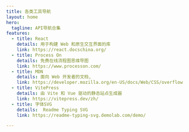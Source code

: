 ```yaml
---
title: 各类工具导航
layout: home
hero:
  tagline: API导航合集
features:
  - title: React
    details: 用于构建 Web 和原生交互界面的库
    link: https://react.docschina.org/
  - title: Process On
    details: 免费在线流程图思维导图
    link: https://www.processon.com/
  - title: MDN
    details: 面向 Web 开发者的文档,
    link: https://developer.mozilla.org/en-US/docs/Web/CSS/overflow
  - title: VitePress
    details: 由 Vite 和 Vue 驱动的静态站点生成器
    link: https://vitepress.dev/zh/
  - title: 字体SVG
    details:  Readme Typing SVG
    link: https://readme-typing-svg.demolab.com/demo/

---
```

